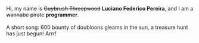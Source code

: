 Hi, my name is ~~Guybrush Threepwood~~ **Luciano Federico Pereira**, and I am a ~~wannabe pirate~~ **programmer**.<br><br>A short song: 600 bounty of doubloons gleams in the sun, a treasure hunt has just begun! Arrr!
